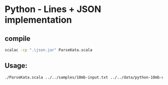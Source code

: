 # Python - Lines + JSON implementation

## compile
```sh
scalac -cp ".\json.jar" ParseKata.scala
```
## Usage:
```sh
./ParseKata.scala ../../samples/10mb-input.txt ../../data/python-10mb-output.txt
```

